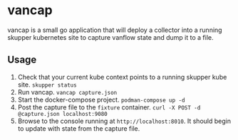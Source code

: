 # vancap
vancap is a small go application that will deploy a collector into a running
skupper kubernetes site to capture vanflow state and dump it to a file.

## Usage

1. Check that your current kube context points to a running skupper kube site.
    `skupper status`
1. Run vancap.
    `vancap capture.json`
1. Start the docker-compose project.
    `podman-compose up -d`
1. Post the capture file to the `fixture` container.
    `curl -X POST -d @capture.json localhost:9080`
1. Browse to the console running at `http://localhost:8010`. It should begin to update with state from the capture file.

